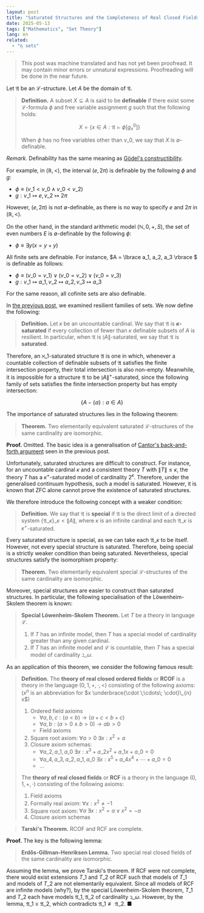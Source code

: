 ```yaml
---
layout: post
title: "Saturated Structures and the Completeness of Real Closed Fields"
date: 2025-05-13
tags: ["Mathematics", "Set Theory"]
lang: en
related:
  - "η sets"
---
```


> This post was machine translated and has not yet been proofread. It may contain minor errors or unnatural expressions. Proofreading will be done in the near future.

Let $\mathfrak{A}$ be an $\mathcal{L}$-structure. Let $A$ be the domain of $\mathfrak{A}$.

> **Definition.** A subset $X \subseteq A$ is said to be **definable** if there exist some $\mathcal{L}$-formula $\phi$ and free variable assignment $g$ such that the following holds:
>
> $$X = \{ x \in A : \mathfrak{A} \vDash \phi[g^0_x] \}$$
>
> When $\phi$ has no free variables other than $v\_0$, we say that $X$ is $\emptyset$-definable.

_Remark._ Definability has the same meaning as [Gödel's constructibility](https://dimenerno.github.io/2024/12/11/VL-axiom/).

For example, in $(\mathbb{R}, <)$, the interval $(e, 2\pi)$ is definable by the following $\phi$ and $g$:

- $\phi \equiv (v\_1 < v\_0 \land v\_0 < v\_2)$
- $g: v\_1 \mapsto e, v\_2 \mapsto 2\pi$

However, $(e, 2\pi)$ is not $\emptyset$-definable, as there is no way to specify $e$ and $2\pi$ in $(\mathbb{R}, <)$.

On the other hand, in the standard arithmetic model $(\mathbb{N}, 0, +, S)$, the set of even numbers $E$ is $\emptyset$-definable by the following $\phi$:

- $\phi \equiv \exists y (x = y + y)$

All finite sets are definable. For instance, $A = \lbrace a_1, a_2, a_3 \rbrace $ is definable as follows:

- $\phi \equiv (v\_0 = v\_1) \lor (v\_0 = v\_2) \lor (v\_0 = v\_3)$
- $g: v\_1 \mapsto a\_1, v\_2 \mapsto a\_2, v\_3 \mapsto a\_3$

For the same reason, all cofinite sets are also definable.

In [the previous post](http://dimenerno.github.io/2025/05/09/resiliency/), we examined resilient families of sets. We now define the following:

> **Definition.** Let $\kappa$ be an uncountable cardinal. We say that $\mathfrak{A}$ is **$\kappa$-saturated** if every collection of fewer than $\kappa$ definable subsets of $A$ is resilient. In particular, when $\mathfrak{A}$ is $\|A\|$-saturated, we say that $\mathfrak{A}$ is **saturated**.

Therefore, an $\aleph\_1$-saturated structure $\mathfrak{A}$ is one in which, whenever a countable collection of definable subsets of $\mathfrak{A}$ satisfies the finite intersection property, their total intersection is also non-empty. Meanwhile, it is impossible for a structure $\mathfrak{A}$ to be $\|A\|^+$-saturated, since the following family of sets satisfies the finite intersection property but has empty intersection:

$$
\Big\{ A - \{ a \} : a \in A \Big\}
$$

The importance of saturated structures lies in the following theorem:

> **Theorem.** Two elementarily equivalent saturated $\mathcal{L}$-structures of the same cardinality are isomorphic.

**Proof.** Omitted. The basic idea is a generalisation of [Cantor's back-and-forth argument](https://dimenerno.github.io/2025/05/08/resiliency/) seen in the previous post.

Unfortunately, saturated structures are difficult to construct. For instance, for an uncountable cardinal $\kappa$ and a consistent theory $T$ with $\|T\| \leq \kappa$, the theory $T$ has a $\kappa^+$-saturated model of cardinality $2^\kappa$. Therefore, under the generalised continuum hypothesis, such a model is saturated. However, it is known that ZFC alone cannot prove the existence of saturated structures.

We therefore introduce the following concept with a weaker condition:

> **Definition.** We say that $\mathfrak{A}$ is **special** if $\mathfrak{A}$ is the direct limit of a directed system $\lbrace  \mathfrak{A}\_\kappa \rbrace \_{\kappa < \|A\|}$, where $\kappa$ is an infinite cardinal and each $\mathfrak{A}\_\kappa$ is $\kappa^+$-saturated.

Every saturated structure is special, as we can take each $\mathfrak{A}\_\kappa$ to be itself. However, not every special structure is saturated. Therefore, being special is a strictly weaker condition than being saturated. Nevertheless, special structures satisfy the isomorphism property:

> **Theorem.** Two elementarily equivalent special $\mathcal{L}$-structures of the same cardinality are isomorphic.

Moreover, special structures are easier to construct than saturated structures. In particular, the following specialisation of the Löwenheim-Skolem theorem is known:

> **Special Löwenheim-Skolem Theorem.** Let $T$ be a theory in language $\mathcal{L}$.
>
> 1. If $T$ has an infinite model, then $T$ has a special model of cardinality greater than any given cardinal.
> 2. If $T$ has an infinite model and $\mathcal{L}$ is countable, then $T$ has a special model of cardinality $\beth\_\omega$.

As an application of this theorem, we consider the following famous result:

> **Definition.** The **theory of real closed ordered fields** or **RCOF** is a theory in the language $(0, 1, +, \cdot, <)$ consisting of the following axioms: ($x^n$ is an abbreviation for $x \underbrace{\cdot \;\cdots\; \cdot}\_{n} x$)
>
> 1. Ordered field axioms
>    - $\forall a, b, c : (a < b) \rightarrow (a + c < b + c)$
>    - $\forall a, b : (a > 0 \land b > 0) \rightarrow ab > 0$
>    - Field axioms
> 2. Square root axiom: $\forall a > 0 \; \exists x : x^2 = a$
> 3. Closure axiom schemas:
>    - $\forall a\_2, a\_1, a\_0 \; \exists x :x^3 + a\_2x^2 + a\_1x + a\_0 = 0$
>    - $\forall a\_4, a\_3, a\_2, a\_1, a\_0\; \exists x : x^5 + a\_4x^4 + \cdots + a\_0 = 0$
>    - ...
>
> The **theory of real closed fields** or **RCF** is a theory in the language $(0, 1, +, \cdot)$ consisting of the following axioms:
>
> 1. Field axioms
> 2. Formally real axiom: $\forall x : x^2 \neq -1$
> 3. Square root axiom: $\forall a \; \exists x : x^2 = a \lor x^2 = -a$
> 4. Closure axiom schemas

> **Tarski's Theorem.** RCOF and RCF are complete.

**Proof.** The key is the following lemma:

> **Erdős-Gillman-Henriksen Lemma.** Two special real closed fields of the same cardinality are isomorphic.

Assuming the lemma, we prove Tarski's theorem. If RCF were not complete, there would exist extensions $T\_1$ and $T\_2$ of RCF such that models of $T\_1$ and models of $T\_2$ are not elementarily equivalent. Since all models of RCF are infinite models (why?), by the special Löwenheim-Skolem theorem, $T\_1$ and $T\_2$ each have models $\mathfrak{A}\_1, \mathfrak{A}\_2$ of cardinality $\beth\_\omega$. However, by the lemma, $\mathfrak{A}\_1 \cong \mathfrak{A}\_2$, which contradicts $\mathfrak{A}\_1 \not\equiv \mathfrak{A}\_2$. ■

